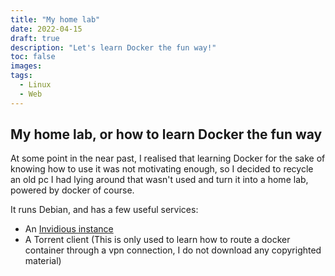 ```yaml
---
title: "My home lab"
date: 2022-04-15
draft: true
description: "Let's learn Docker the fun way!"
toc: false
images:
tags: 
  - Linux
  - Web
---
```


## My home lab, or how to learn Docker the fun way

At some point in the near past, I realised that learning Docker for the sake of
knowing how to use it was not motivating enough, so I decided to recycle an old
pc I had lying around that wasn't used and turn it into a home lab,
powered by docker of course.

It runs Debian, and has a few useful services:
- An [Invidious instance](https://invidious.io/)
- A Torrent client (This is only used to learn how to route a docker
container through a vpn connection, I do not download any copyrighted material)
